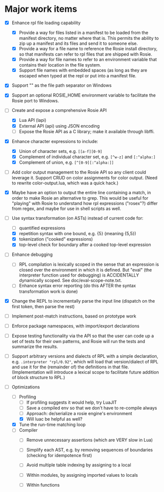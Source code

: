 # Major work items

- [x] Enhance rpl file loading capability
    - [x] Provide a way for files listed in a manifest to be loaded from the manifest directory, no matter where that is.  This permits the ability to zip up a manifest and its files and send it to someone else.
    - [x] Provide a way for a file name to reference the Rosie install directory, so that manifests can refer to rpl files that are shipped with Rosie.
	- [x] Provide a way for file names to refer to an environment variable that contains their location in the file system.
	- [x] Support file names with embedded spaces (as long as they are escaped when typed at the repl or put into a manifest file.
	  
- [x] Support "\" as the file path separator on Windows

- [x] Support an optional ROSIE_HOME environment variable to facilitate the Rosie port to Windows.

- [ ] Create and expose a comprehensive Rosie API
    - [x] Lua API (lapi)
	- [x] External API (api) using JSON encoding
    - [ ] Expose the Rosie API as a C library; make it available through libffi.

- [x] Enhance character expressions to include:
    - [x] Union of character sets, e.g. `[[a-f][0-9]`
    - [x] Complement of individual character set, e.g. `[^w-z]` and `[:^alpha:]`
	- [x] Complement of union, e.g. `[^[0-9][:^alpha:]]`

- [ ] Add color output management to the Rosie API so any client could leverage it. Support CRUD on color assignments for color output. (Need to rewrite color-output.lua, which was a quick hack.)

- [x] Maybe have an option to output the entire line containing a match, in order to make Rosie an alternative to grep.  This would be useful for "playing" with Rosie to understand how rpl expressions ("rosex"?) differ from regex, and maybe for use in shell scripts as well.

- [ ] Use syntax transformation (on ASTs) instead of current code for:
    - [ ] quantified expressions
    - [x] repetition syntax with one bound, e.g. {5} (meaning {5,5})
    - [x] tokenization ("cooked" expressions)
	- [x] top-level check for boundary after a cooked top-level expression

- [ ] Enhance debugging
    - [ ] RPL compilation is lexically scoped in the sense that an expression is closed over the environment in which it is defined.  But "eval" (the interpreter function used for debugging) is ACCIDENTALLY dynamically scoped. See doc/eval-scope-note.txt.
    - [ ] Enhance syntax error reporting (do this AFTER the syntax transformation work is done)

- [x] Change the REPL to incrementally parse the input line (dispatch on the first token, then parse the rest)

- [ ] Implement post-match instructions, based on prototype work

- [ ] Enforce package namespaces, with import/export declarations

- [ ] Expose testing functionality via the API so that the user can code up a set of tests for their own patterns, and Rosie will run the tests and summarize the results.

- [ ] Support arbitrary versions and dialects of RPL with a simple declaration, e.g. `.interpreter "rpl/0.92"`, which will load that version/dialect of RPL and use it for the (remainder of) the definitions in that file.  (Implementation will introduce a lexical scope to facilitate future addition of block structure to RPL.)

- [ ] Optimizations
    - [ ] Profiling
        - [ ] If profiling suggests it would help, try LuaJIT
		- [ ] Save a compiled env so that we don't have to re-compile always
		- [ ] Approach: de/serialize a rosie engine's environment
		- [x] Will luac be helpful as well?
    - [x] Tune the run-time matching loop
	- [ ] Compiler
        - [ ] Remove unnecessary assertions (which are VERY slow in Lua)
        - [ ] Simplify each AST, e.g. by removing sequences of boundaries (checking for idempotence first)
        - [ ] Avoid multiple table indexing by assigning to a local
        - [ ] Within modules, by assigning imported values to locals
        - [ ] Within functions

